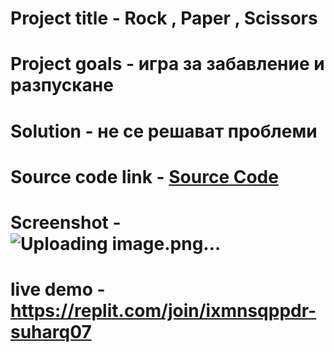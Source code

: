 # Project title - Rock , Paper , Scissors
# Project goals - игра за забавление и разпускане
# Solution - не се решават проблеми
# Source code link - [Source Code](chicho.py)
# Screenshot - ![Uploading image.png…]()

# live demo - https://replit.com/join/ixmnsqppdr-suharq07

